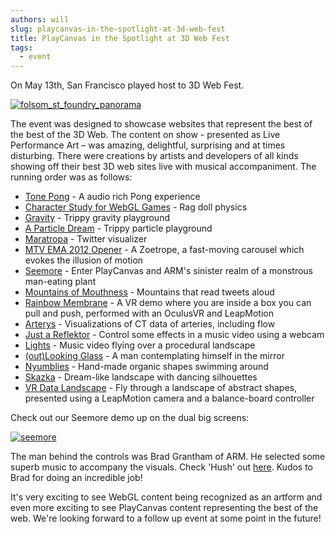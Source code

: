 ```yaml
---
authors: will
slug: playcanvas-in-the-spotlight-at-3d-web-fest
title: PlayCanvas in the Spotlight at 3D Web Fest
tags:
  - event
---
```


On May 13th, San Francisco played host to 3D Web Fest.

[![folsom_st_foundry_panorama](/img/folsom_st_foundry_panorama.jpg)](/img/folsom_st_foundry_panorama.jpg)

The event was designed to showcase websites that represent the best of the best of the 3D Web. The content on show - presented as Live Performance Art – was amazing, delightful, surprising and at times disturbing. There were creations by artists and developers of all kinds showing off their best 3D web sites live with musical accompaniment. The running order was as follows:

- [Tone Pong](http://yagizmungan.com/TonePong) - A audio rich Pong experience
- [Character Study for WebGL Games](http://www.visualiser.fr/Babylon/character/default.htm) - Rag doll physics
- [Gravity](https://experiments.withgoogle.com/gravity-hellochar) - Trippy gravity playground
- [A Particle Dream](https://www.iamnop.com/particles/) - Trippy particle playground
- [Maratropa](https://www.marpi.studio/exhibitions/maratropa) - Twitter visualizer
- [MTV EMA 2012 Opener](http://labs.sehsucht.de/) - A Zoetrope, a fast-moving carousel which evokes the illusion of motion
- [Seemore](https://playcanv.as/p/MflWvdTW/) - Enter PlayCanvas and ARM's sinister realm of a monstrous man-eating plant
- [Mountains of Mouthness](http://www.mountainsofmouthness.com) - Mountains that read tweets aloud
- [Rainbow Membrane](https://cabbi.bo/RainbowMembrane/) - A VR demo where you are inside a box you can pull and push, performed with an OculusVR and LeapMotion
- [Arterys](https://arterys.com/) - Visualizations of CT data of arteries, including flow
- [Just a Reflektor](https://www.justareflektor.com/) - Control some effects in a music video using a webcam
- [Lights](https://helloenjoy.com/lights) - Music video flying over a procedural landscape
- [(out)Looking Glass](http://www.bendytoons.com/webgl/Outlooking.html) - A man contemplating himself in the mirror
- [Nyumblies](https://www.micah-morgan.com/portfolio/nyumblies) - Hand-made organic shapes swimming around
- [Skazka](https://thefwa.com/cases/skazka) - Dream-like landscape with dancing silhouettes
- [VR Data Landscape](https://kinetecharts.org/) - Fly through a landscape of abstract shapes, presented using a LeapMotion camera and a balance-board controller

Check out our Seemore demo up on the dual big screens:

[![seemore](/img/seemore-2.jpg)](/img/seemore-2.jpg)

The man behind the controls was Brad Grantham of ARM. He selected some superb music to accompany the visuals. Check 'Hush' out [here](https://incompetech.com/wordpress/2014/01/984/). Kudos to Brad for doing an incredible job!

It's very exciting to see WebGL content being recognized as an artform and even more exciting to see PlayCanvas content representing the best of the web. We're looking forward to a follow up event at some point in the future!
